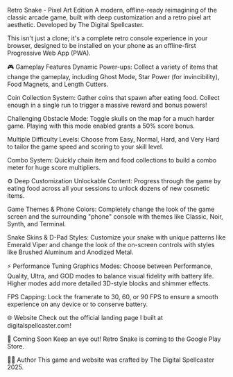 Retro Snake - Pixel Art Edition
A modern, offline-ready reimagining of the classic arcade game, built with deep customization and a retro pixel art aesthetic. Developed by The Digital Spellcaster.

This isn't just a clone; it's a complete retro console experience in your browser, designed to be installed on your phone as an offline-first Progressive Web App (PWA).

🎮 Gameplay Features
Dynamic Power-ups: Collect a variety of items that change the gameplay, including Ghost Mode, Star Power (for invincibility), Food Magnets, and Length Cutters.

Coin Collection System: Gather coins that spawn after eating food. Collect enough in a single run to trigger a massive reward and bonus powers!

Challenging Obstacle Mode: Toggle skulls on the map for a much harder game. Playing with this mode enabled grants a 50% score bonus.

Multiple Difficulty Levels: Choose from Easy, Normal, Hard, and Very Hard to tailor the game speed and scoring to your skill level.

Combo System: Quickly chain item and food collections to build a combo meter for huge score multipliers.

⚙️ Deep Customization
Unlockable Content: Progress through the game by eating food across all your sessions to unlock dozens of new cosmetic items.

Game Themes & Phone Colors: Completely change the look of the game screen and the surrounding "phone" console with themes like Classic, Noir, Synth, and Terminal.

Snake Skins & D-Pad Styles: Customize your snake with unique patterns like Emerald Viper and change the look of the on-screen controls with styles like Brushed Aluminum and Anodized Metal.

⚡ Performance Tuning
Graphics Modes: Choose between Performance, Quality, Ultra, and GOD modes to balance visual fidelity with battery life. Higher modes add more detailed 3D-style blocks and shimmer effects.

FPS Capping: Lock the framerate to 30, 60, or 90 FPS to ensure a smooth experience on any device or to conserve battery.

🌐 Website
Check out the official landing page I built at digitalspellcaster.com!

🚀 Coming Soon
Keep an eye out! Retro Snake is coming to the Google Play Store.

🧙‍♂️ Author
This game and website was crafted by The Digital Spellcaster 2025.
